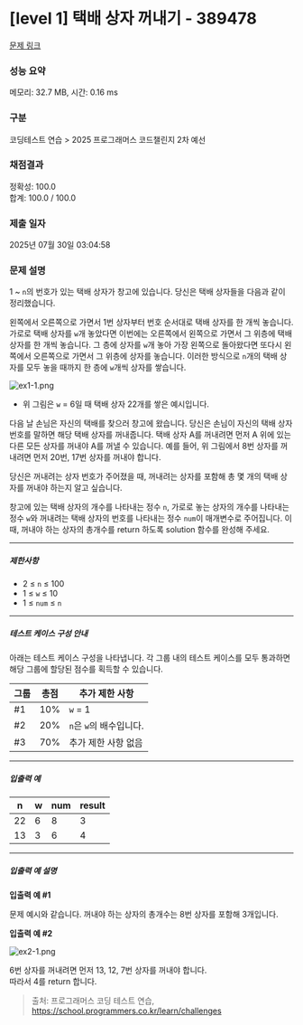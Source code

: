 # [level 1] 택배 상자 꺼내기 - 389478 

[문제 링크](https://school.programmers.co.kr/learn/courses/30/lessons/389478) 

### 성능 요약

메모리: 32.7 MB, 시간: 0.16 ms

### 구분

코딩테스트 연습 > 2025 프로그래머스 코드챌린지 2차 예선

### 채점결과

정확성: 100.0<br/>합계: 100.0 / 100.0

### 제출 일자

2025년 07월 30일 03:04:58

### 문제 설명

<p>1 ~ <code>n</code>의 번호가 있는 택배 상자가 창고에 있습니다. 당신은 택배 상자들을 다음과 같이 정리했습니다.</p>

<p>왼쪽에서 오른쪽으로 가면서 1번 상자부터 번호 순서대로 택배 상자를 한 개씩 놓습니다. 가로로 택배 상자를 <code>w</code>개 놓았다면 이번에는 오른쪽에서 왼쪽으로 가면서 그 위층에 택배 상자를 한 개씩 놓습니다. 그 층에 상자를 <code>w</code>개 놓아 가장 왼쪽으로 돌아왔다면 또다시 왼쪽에서 오른쪽으로 가면서 그 위층에 상자를 놓습니다. 이러한 방식으로 <code>n</code>개의 택배 상자를 모두 놓을 때까지 한 층에 <code>w</code>개씩 상자를 쌓습니다.</p>

<p><img src="https://grepp-programmers.s3.ap-northeast-2.amazonaws.com/files/production/e06b4c0d-0ce6-4a2d-8ad4-ba20f9398145/ex1-1.png" title="" alt="ex1-1.png"></p>

<ul>
<li>위 그림은 <code>w</code> = 6일 때 택배 상자 22개를 쌓은 예시입니다.</li>
</ul>

<p>다음 날 손님은 자신의 택배를 찾으러 창고에 왔습니다. 당신은 손님이 자신의 택배 상자 번호를 말하면 해당 택배 상자를 꺼내줍니다. 택배 상자 A를 꺼내려면 먼저 A 위에 있는 다른 모든 상자를 꺼내야 A를 꺼낼 수 있습니다. 예를 들어, 위 그림에서 8번 상자를 꺼내려면 먼저 20번, 17번 상자를 꺼내야 합니다.</p>

<p>당신은 꺼내려는 상자 번호가 주어졌을 때, 꺼내려는 상자를 포함해 총 몇 개의 택배 상자를 꺼내야 하는지 알고 싶습니다.</p>

<p>창고에 있는 택배 상자의 개수를 나타내는 정수 <code>n</code>, 가로로 놓는 상자의 개수를 나타내는 정수 <code>w</code>와 꺼내려는 택배 상자의 번호를 나타내는 정수 <code>num</code>이 매개변수로 주어집니다. 이때, 꺼내야 하는 상자의 총개수를 return 하도록 solution 함수를 완성해 주세요.</p>

<hr>

<h5>제한사항</h5>

<ul>
<li>2 ≤ <code>n</code> ≤ 100</li>
<li>1 ≤ <code>w</code> ≤ 10</li>
<li>1 ≤ <code>num</code> ≤ <code>n</code></li>
</ul>

<hr>

<h5>테스트 케이스 구성 안내</h5>

<p>아래는 테스트 케이스 구성을 나타냅니다. 각 그룹 내의 테스트 케이스를 모두 통과하면 해당 그룹에 할당된 점수를 획득할 수 있습니다.</p>
<table class="table">
        <thead><tr>
<th>그룹</th>
<th>총점</th>
<th>추가 제한 사항</th>
</tr>
</thead>
        <tbody><tr>
<td>#1</td>
<td>10%</td>
<td><code>w</code> = 1</td>
</tr>
<tr>
<td>#2</td>
<td>20%</td>
<td><code>n</code>은 <code>w</code>의 배수입니다.</td>
</tr>
<tr>
<td>#3</td>
<td>70%</td>
<td>추가 제한 사항 없음</td>
</tr>
</tbody>
      </table>
<hr>

<h5>입출력 예</h5>
<table class="table">
        <thead><tr>
<th>n</th>
<th>w</th>
<th>num</th>
<th>result</th>
</tr>
</thead>
        <tbody><tr>
<td>22</td>
<td>6</td>
<td>8</td>
<td>3</td>
</tr>
<tr>
<td>13</td>
<td>3</td>
<td>6</td>
<td>4</td>
</tr>
</tbody>
      </table>
<hr>

<h5>입출력 예 설명</h5>

<p><strong>입출력 예 #1</strong></p>

<p>문제 예시와 같습니다. 꺼내야 하는 상자의 총개수는 8번 상자를 포함해 3개입니다.</p>

<p><strong>입출력 예 #2</strong></p>

<p><img src="https://grepp-programmers.s3.ap-northeast-2.amazonaws.com/files/production/cb4cf30d-2313-40ff-8366-86841f603ae6/ex2-1.png" title="" alt="ex2-1.png"></p>

<p>6번 상자를 꺼내려면 먼저 13, 12, 7번 상자를 꺼내야 합니다.<br>
따라서 4를 return 합니다.</p>


> 출처: 프로그래머스 코딩 테스트 연습, https://school.programmers.co.kr/learn/challenges